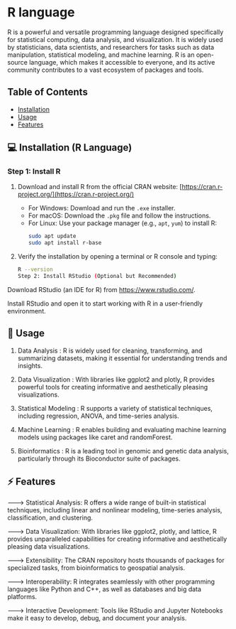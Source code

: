 # R language

R is a powerful and versatile programming language designed specifically for statistical computing, data analysis, and visualization. It is widely used by statisticians, data scientists, and researchers for tasks such as data manipulation, statistical modeling, and machine learning. R is an open-source language, which makes it accessible to everyone, and its active community contributes to a vast ecosystem of packages and tools.
## Table of Contents

- [Installation](#installation)
- [Usage](#usage)
- [Features](#features)
## 💻 Installation (R Language)

### Step 1: Install R

1. Download and install R from the official CRAN website: [https://cran.r-project.org/](https://cran.r-project.org/)
   - For Windows: Download and run the `.exe` installer.
   - For macOS: Download the `.pkg` file and follow the instructions.
   - For Linux: Use your package manager (e.g., `apt`, `yum`) to install R:
     ```bash
     sudo apt update
     sudo apt install r-base
     ```

2. Verify the installation by opening a terminal or R console and typing:
   ```bash
   R --version
   Step 2: Install RStudio (Optional but Recommended)

Download RStudio (an IDE for R) from https://www.rstudio.com/.

Install RStudio and open it to start working with R in a user-friendly environment.
## 📝 Usage 

1. Data Analysis :
R is widely used for cleaning, transforming, and summarizing datasets, making it essential for understanding trends and insights.

2. Data Visualization :
With libraries like ggplot2 and plotly, R provides powerful tools for creating informative and aesthetically pleasing visualizations.

3. Statistical Modeling :
R supports a variety of statistical techniques, including regression, ANOVA, and time-series analysis.

4. Machine Learning :
R enables building and evaluating machine learning models using packages like caret and randomForest.
5. Bioinformatics :
R is a leading tool in genomic and genetic data analysis, particularly through its Bioconductor suite of packages.

## ⚡ Features 
---> Statistical Analysis: R offers a wide range of built-in statistical techniques, including linear and nonlinear modeling, time-series analysis, classification, and clustering.

---> Data Visualization: With libraries like ggplot2, plotly, and lattice, R provides unparalleled capabilities for creating informative and aesthetically pleasing data visualizations.

---> Extensibility: The CRAN repository hosts thousands of packages for specialized tasks, from bioinformatics to geospatial analysis.

---> Interoperability: R integrates seamlessly with other programming languages like Python and C++, as well as databases and big data platforms.

---> Interactive Development: Tools like RStudio and Jupyter Notebooks make it easy to develop, debug, and document your analysis.
